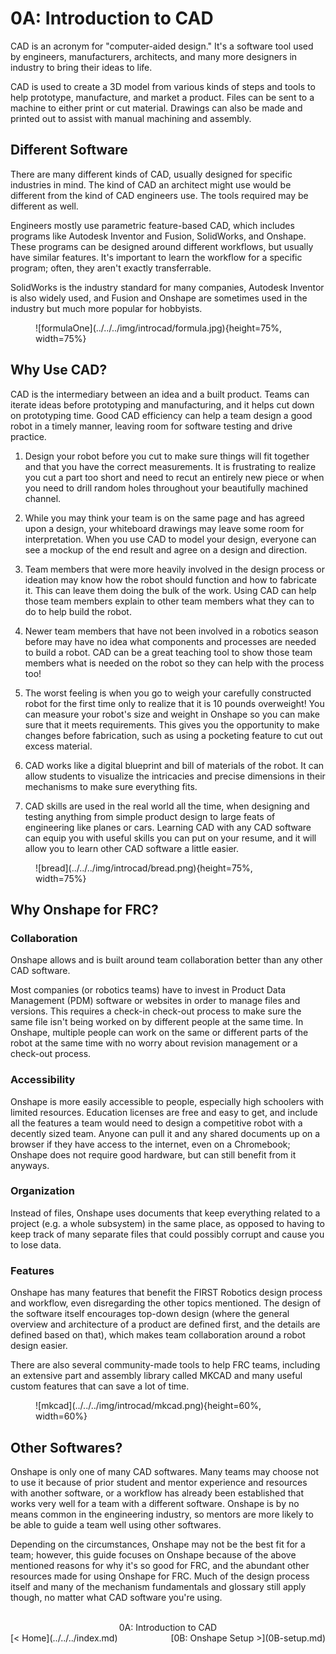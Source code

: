 <style>
.right{
    float:right;
}
.center{
    text-align:center;
}

.left{
    float:left;
}
</style>

# 0A: Introduction to CAD

CAD is an acronym for "computer-aided design." It's a software tool used by engineers, manufacturers, architects, and many more designers in industry to bring their ideas to life. 

CAD is used to create a 3D model from various kinds of steps and tools to help prototype, manufacture, and market a product. Files can be sent to a machine to either print or cut material. Drawings can also be made and printed out to assist with manual machining and assembly.

## Different Software
There are many different kinds of CAD, usually designed for specific industries in mind. The kind of CAD an architect might use would be different from the kind of CAD engineers use. The tools required may be different as well.

Engineers mostly use parametric feature-based CAD, which includes programs like Autodesk Inventor and Fusion, SolidWorks, and Onshape. These programs can be designed around different workflows, but usually have similar features. It's important to learn the workflow for a specific program; often, they aren't exactly transferrable.

SolidWorks is the industry standard for many companies, Autodesk Inventor is also widely used, and Fusion and Onshape are sometimes used in the industry but much more popular for hobbyists.
<figure markdown="span">
    ![formulaOne](../../../img/introcad/formula.jpg){height=75%, width=75%}
</figure>


## Why Use CAD?

CAD is the intermediary between an idea and a built product. Teams can iterate ideas before prototyping and manufacturing, and it helps cut down on prototyping time. Good CAD efficiency can help a team design a good robot in a timely manner, leaving room for software testing and drive practice.


1. Design your robot before you cut to make sure things will fit together and that you have the correct measurements. It is frustrating to realize you cut a part too short and need to recut an entirely new piece or when you need to drill random holes throughout your beautifully machined channel. 

2. While you may think your team is on the same page and has agreed upon a design, your whiteboard drawings may leave some room for interpretation. When you use CAD to model your design, everyone can see a mockup of the end result and agree on a design and direction. 

3. Team members that were more heavily involved in the design process or ideation may know how the robot should function and how to fabricate it. This can leave them doing the bulk of the work. Using CAD can help those team members explain to other team members what they can to do to help build the robot. 

4. Newer team members that have not been involved in a robotics season before may have no idea what components and processes are needed to build a robot. CAD can be a great teaching tool to show those team members what is needed on the robot so they can help with the process too!

5. The worst feeling is when you go to weigh your carefully constructed robot for the first time only to realize that it is 10 pounds overweight! You can measure your robot's size and weight in Onshape so you can make sure that it meets requirements. This gives you the opportunity to make changes before fabrication, such as using a pocketing feature to cut out excess material. 

6. CAD works like a digital blueprint and bill of materials of the robot. It can allow students to visualize the intricacies and precise dimensions in their mechanisms to make sure everything fits.

7. CAD skills are used in the real world all the time, when designing and testing anything from simple product design to large feats of engineering like planes or cars. Learning CAD with any CAD software can equip you with useful skills you can put on your resume, and it will allow you to learn other CAD software a little easier.


<figure markdown="span">
    ![bread](../../../img/introcad/bread.png){height=75%, width=75%}
</figure>

## Why Onshape for FRC?

### Collaboration
Onshape allows and is built around team collaboration better than any other CAD software. 

Most companies (or robotics teams) have to invest in Product Data Management (PDM) software or websites in order to manage files and versions. This requires a check-in check-out process to make sure the same file isn't being worked on by different people at the same time. In Onshape, multiple people can work on the same or different parts of the robot at the same time with no worry about revision management or a check-out process.

### Accessibility
Onshape is more easily accessible to people, especially high schoolers with limited resources. Education licenses are free and easy to get, and include all the features a team would need to design a competitive robot with a decently sized team. Anyone can pull it and any shared documents up on a browser if they have access to the internet, even on a Chromebook; Onshape does not require good hardware, but can still benefit from it anyways.

### Organization
Instead of files, Onshape uses documents that keep everything related to a project (e.g. a whole subsystem) in the same place, as opposed to having to keep track of many separate files that could possibly corrupt and cause you to lose data. 

### Features
Onshape has many features that benefit the FIRST Robotics design process and workflow, even disregarding the other topics mentioned. The design of the software itself encourages top-down design (where the general overview and architecture of a product are defined first, and the details are defined based on that), which makes team collaboration around a robot design easier. 

There are also several community-made tools to help FRC teams, including an extensive part and assembly library called MKCAD and many useful custom features that can save a lot of time. 

<figure markdown="span">
    ![mkcad](../../../img/introcad/mkcad.png){height=60%, width=60%}
</figure>


## Other Softwares?

Onshape is only one of many CAD softwares. Many teams may choose not to use it because of prior student and mentor experience and resources with another software, or a workflow has already been established that works very well for a team with a different software. Onshape is by no means common in the engineering industry, so mentors are more likely to be able to guide a team well using other softwares. 

Depending on the circumstances, Onshape may not be the best fit for a team; however, this guide focuses on Onshape because of the above mentioned reasons for why it's so good for FRC, and the abundant other resources made for using Onshape for FRC. Much of the design process itself and many of the mechanism fundamentals and glossary still apply though, no matter what CAD software you're using.


<br>
<center>0A: Introduction to CAD</center> 
<span class="left">[< Home](../../../index.md)</span> <span class="right">[0B: Onshape Setup >](0B-setup.md)</span>
<br>
<br>

